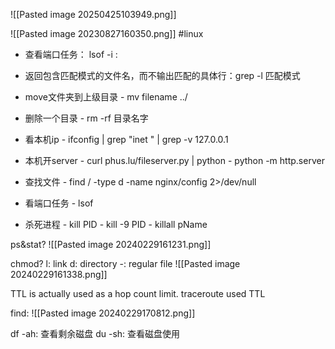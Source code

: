 ![[Pasted image 20250425103949.png]]


![[Pasted image 20230827160350.png]]
#linux

+ 查看端口任务： lsof -i :<port>

+ 返回包含匹配模式的文件名，而不输出匹配的具体行：grep -l 匹配模式

+ move文件夹到上级目录
	    - mv  filename ../
+ 删除一个目录
	    - rm -rf 目录名字
    
+ 看本机ip
	    - ifconfig | grep "inet " | grep -v 127.0.0.1
    
+ 本机开server
		- curl phus.lu/fileserver.py | python
		- python -m http.server

+ 查找文件
		- find / -type d -name nginx/config 2>/dev/null
    
+ 看端口任务
		- lsof 
	
+ 杀死进程
	    - kill PID
	    - kill -9 PID
	    - killall pName


ps&stat?
![[Pasted image 20240229161231.png]]

chmod?
l: link
d: directory
-: regular file
![[Pasted image 20240229161338.png]]


TTL is actually used as a hop count limit. 
traceroute used TTL

find:
![[Pasted image 20240229170812.png]]

df -ah: 查看剩余磁盘 
du -sh: 查看磁盘使用

